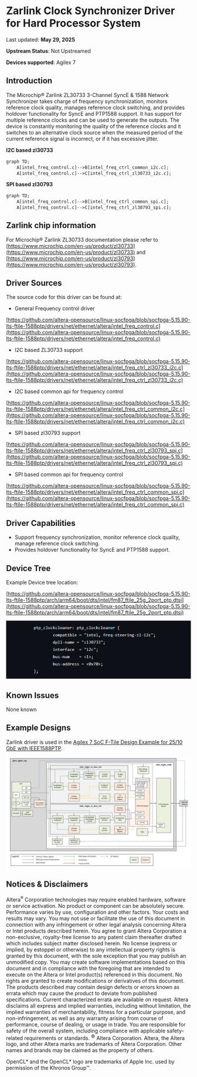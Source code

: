 # **Zarlink Clock Synchronizer Driver for Hard Processor System**

Last updated: **May 29, 2025** 

**Upstream Status**: Not Upstreamed

**Devices supported**: Agilex 7

## **Introduction**

The Microchip&reg; Zarlink ZL30733 3-Channel SyncE & 1588 Network Synchronizer takes charge of frequency synchronization, monitors reference clock quality, manages reference clock switching, and provides holdover functionality for SyncE and PTP1588 support. It has support for multiple reference clocks and can be used to generate the outputs. The device is constantly monitoring the quality of the reference clocks and it switches to an alternative clock source when the measured period of the current reference signal is incorrect, or if it has excessive jitter.

**I2C based zl30733**

```mermaid
graph TD;
    A[intel_freq_control.c]-->B[intel_freq_ctrl_common_i2c.c];
    A[intel_freq_control.c]-->C[intel_freq_ctrl_zl30733_i2c.c];
```

**SPI based zl30793**

```mermaid
graph TD;
    A[intel_freq_control.c]-->B[intel_freq_ctrl_common_spi.c];
    A[intel_freq_control.c]-->C[intel_freq_ctrl_zl30793_spi.c];
```

## **Zarlink chip information**

For Microchip&reg; Zarlink ZL30733 documentation please refer to [https://www.microchip.com/en-us/product/zl30733](https://www.microchip.com/en-us/product/zl30733) and [https://www.microchip.com/en-us/product/zl30793](https://www.microchip.com/en-us/product/zl30793).

## **Driver Sources**

The source code for this driver can be found at:

- General Frequency control driver

[https://github.com/altera-opensource/linux-socfpga/blob/socfpga-5.15.90-lts-ftile-1588ptp/drivers/net/ethernet/altera/intel_freq_control.c](https://github.com/altera-opensource/linux-socfpga/blob/socfpga-5.15.90-lts-ftile-1588ptp/drivers/net/ethernet/altera/intel_freq_control.c)

- I2C based ZL30733 support

[https://github.com/altera-opensource/linux-socfpga/blob/socfpga-5.15.90-lts-ftile-1588ptp/drivers/net/ethernet/altera/intel_freq_ctrl_zl30733_i2c.c](https://github.com/altera-opensource/linux-socfpga/blob/socfpga-5.15.90-lts-ftile-1588ptp/drivers/net/ethernet/altera/intel_freq_ctrl_zl30733_i2c.c)

- I2C based common api for frequency control

[https://github.com/altera-opensource/linux-socfpga/blob/socfpga-5.15.90-lts-ftile-1588ptp/drivers/net/ethernet/altera/intel_freq_ctrl_common_i2c.c](https://github.com/altera-opensource/linux-socfpga/blob/socfpga-5.15.90-lts-ftile-1588ptp/drivers/net/ethernet/altera/intel_freq_ctrl_common_i2c.c)

- SPI based zl30793 support

[https://github.com/altera-opensource/linux-socfpga/blob/socfpga-5.15.90-lts-ftile-1588ptp/drivers/net/ethernet/altera/intel_freq_ctrl_zl30793_spi.c](https://github.com/altera-opensource/linux-socfpga/blob/socfpga-5.15.90-lts-ftile-1588ptp/drivers/net/ethernet/altera/intel_freq_ctrl_zl30793_spi.c)

- SPI based common api for frequency control

[https://github.com/altera-opensource/linux-socfpga/blob/socfpga-5.15.90-lts-ftile-1588ptp/drivers/net/ethernet/altera/intel_freq_ctrl_common_spi.c](https://github.com/altera-opensource/linux-socfpga/blob/socfpga-5.15.90-lts-ftile-1588ptp/drivers/net/ethernet/altera/intel_freq_ctrl_common_spi.c)

## **Driver Capabilities**

* Support frequency synchronization, monitor reference clock quality, manage reference clock switching.
* Provides holdover functionality for SyncE and PTP1588 support.

## **Device Tree**

Example Device tree location:

[https://github.com/altera-opensource/linux-socfpga/blob/socfpga-5.15.90-lts-ftile-1588ptp/arch/arm64/boot/dts/intel/fm87_ftile_25g_2port_ptp.dtsi](https://github.com/altera-opensource/linux-socfpga/blob/socfpga-5.15.90-lts-ftile-1588ptp/arch/arm64/boot/dts/intel/fm87_ftile_25g_2port_ptp.dtsi)

![zarlink_device_tree](images/zarlink_device_tree.png)

## **Known Issues**

None known

## **Example Designs**

Zarlink driver is used in the [Agilex 7 SoC F-Tile Design Example for 25/10 GbE with IEEE1588PTP](https://www.rocketboards.org/foswiki/Projects/Agilex7SoCFTileDesignExampleWithIEEE1588PTP25GE).

![agx7-1588PTP-diagram](images/agx7-1588PTP-diagram.png)

## Notices & Disclaimers

Altera<sup>&reg;</sup> Corporation technologies may require enabled hardware, software or service activation.
No product or component can be absolutely secure. 
Performance varies by use, configuration and other factors.
Your costs and results may vary. 
You may not use or facilitate the use of this document in connection with any infringement or other legal analysis concerning Altera or Intel products described herein. You agree to grant Altera Corporation a non-exclusive, royalty-free license to any patent claim thereafter drafted which includes subject matter disclosed herein.
No license (express or implied, by estoppel or otherwise) to any intellectual property rights is granted by this document, with the sole exception that you may publish an unmodified copy. You may create software implementations based on this document and in compliance with the foregoing that are intended to execute on the Altera or Intel product(s) referenced in this document. No rights are granted to create modifications or derivatives of this document.
The products described may contain design defects or errors known as errata which may cause the product to deviate from published specifications.  Current characterized errata are available on request.
Altera disclaims all express and implied warranties, including without limitation, the implied warranties of merchantability, fitness for a particular purpose, and non-infringement, as well as any warranty arising from course of performance, course of dealing, or usage in trade.
You are responsible for safety of the overall system, including compliance with applicable safety-related requirements or standards. 
<sup>&copy;</sup> Altera Corporation.  Altera, the Altera logo, and other Altera marks are trademarks of Altera Corporation.  Other names and brands may be claimed as the property of others. 

OpenCL* and the OpenCL* logo are trademarks of Apple Inc. used by permission of the Khronos Group™. 
